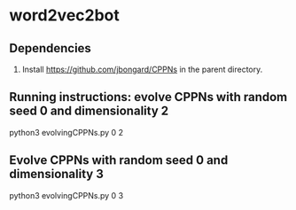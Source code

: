 # word2vec2bot 

## Dependencies

1. Install https://github.com/jbongard/CPPNs in the parent directory.

## Running instructions: evolve CPPNs with random seed 0 and dimensionality 2

python3 evolvingCPPNs.py 0 2

## Evolve CPPNs with random seed 0 and dimensionality 3

python3 evolvingCPPNs.py 0 3


